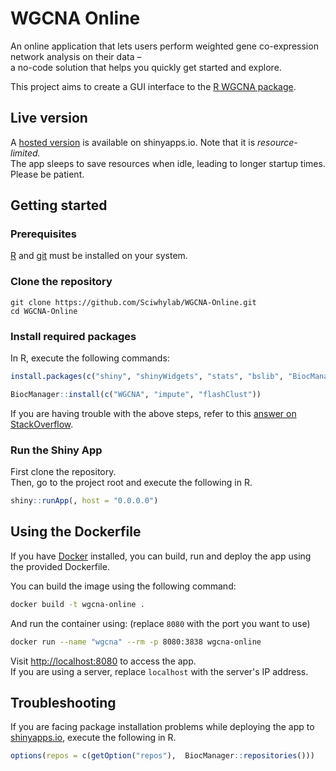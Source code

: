 # WGCNA Online

An online application that lets users perform weighted gene co-expression network analysis on their data –  
a no-code solution that helps you quickly get started and explore.

This project aims to create a GUI interface to the [R WGCNA package](https://www.rdocumentation.org/packages/WGCNA/versions/1.71).

## Live version

A [hosted version](https://kitswas.shinyapps.io/WGCNA-Online/) is available on shinyapps.io. Note that it is _resource-limited._  
The app sleeps to save resources when idle, leading to longer startup times. Please be patient.

## Getting started

### Prerequisites

[R](https://cloud.r-project.org/) and [git](https://git-scm.com/downloads) must be installed on your system.

### Clone the repository

```shell
git clone https://github.com/Sciwhylab/WGCNA-Online.git
cd WGCNA-Online
```

### Install required packages

In R, execute the following commands:

```r
install.packages(c("shiny", "shinyWidgets", "stats", "bslib", "BiocManager", "DT", "here", "readr", "readxl"))
```

```r
BiocManager::install(c("WGCNA", "impute", "flashClust"))
```

If you are having trouble with the above steps, refer to this [answer on StackOverflow](https://stackoverflow.com/a/50364335/8659747).

### Run the Shiny App

First clone the repository.  
Then, go to the project root and execute the following in R.

```r
shiny::runApp(, host = "0.0.0.0")
```

## Using the Dockerfile

If you have [Docker](https://docs.docker.com/get-docker/) installed, you can build, run and deploy the app using the provided Dockerfile.

You can build the image using the following command:

```bash
docker build -t wgcna-online .
```

And run the container using: (replace `8080` with the port you want to use)

```bash
docker run --name "wgcna" --rm -p 8080:3838 wgcna-online
```

Visit [http://localhost:8080](http://localhost:8080) to access the app.  
If you are using a server, replace `localhost` with the server's IP address.

## Troubleshooting

If you are facing package installation problems while deploying the app to [shinyapps.io](https://www.shinyapps.io/), execute the following in R.

```r
options(repos = c(getOption("repos"),  BiocManager::repositories()))
```
